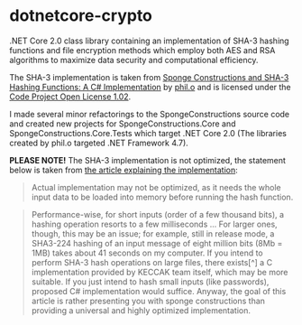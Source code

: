 # dotnetcore-crypto
.NET Core 2.0 class library containing an implementation of SHA-3 hashing functions and file encryption methods which employ both AES and RSA algorithms to maximize data security and computational efficiency.

The SHA-3 implementation is taken from [Sponge Constructions and SHA-3 Hashing Functions: A C# Implementation](https://www.codeproject.com/Articles/1227359/Sponge-Constructions-and-SHA-Hashing-Functions-a) by [phil.o](https://www.codeproject.com/script/Membership/View.aspx?mid=891197) and is licensed under the [Code Project Open License 1.02](http://www.codeproject.com/info/cpol10.aspx).

I made several minor refactorings to the SpongeConstructions source code and created new projects for SpongeConstructions.Core and SpongeConstructions.Core.Tests which target .NET Core 2.0 (The libraries created by phil.o targeted .NET Framework 4.7). 

**PLEASE NOTE!** The SHA-3 implementation is not optimized, the statement below is taken from [the article explaining the implementation](https://www.codeproject.com/Articles/1227359/Sponge-Constructions-and-SHA-Hashing-Functions-a):

> Actual implementation may not be optimized, as it needs the whole input data to be loaded into memory before running the hash function.

> Performance-wise, for short inputs (order of a few thousand bits), a hashing operation resorts to a few milliseconds ... For larger ones, though, this may be an issue; for example, still in release mode, a SHA3-224 hashing of an input message of eight million bits (8Mb = 1MB) takes about 41 seconds on my computer. If you intend to perform SHA-3 hash operations on large files, there exists[^] a C implementation provided by KECCAK team itself, which may be more suitable. If you just intend to hash small inputs (like passwords), proposed C# implementation would suffice. Anyway, the goal of this article is rather presenting you with sponge constructions than providing a universal and highly optimized implementation.
